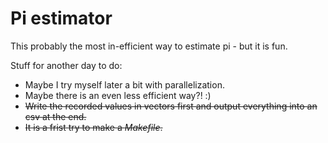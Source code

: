 # Pi estimator

This probably the most in-efficient way to estimate pi - but it is fun.

Stuff for another day to do:
* Maybe I try myself later a bit with parallelization.
* Maybe there is an even less efficient way?! :)
* ~~Write the recorded values in vectors first and output everything into an csv at the end.~~
* ~~It is a frist try to make a *Makefile*.~~
